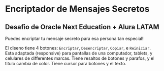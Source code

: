 
<h1>Encriptador de Mensajes Secretos</h1>

<h2>Desafio de Oracle Next Education + <strong>Alura LATAM</strong></h2>

Puedes encriptar tu mensaje secreto para esa persona tan especial!

El diseno tiene 4 botones: ```Encriptar```, ```Desencriptar```, ```Copiar```, e ```Reiniciar```.
Esta adaptada (responsive) para pantallas de una computador, tablets, y celulares de differentes marcas. 
Tiene resaltos de botones y parafos, y el titulo cambia de color. 
Tiene cursor para botones y el texto. 

